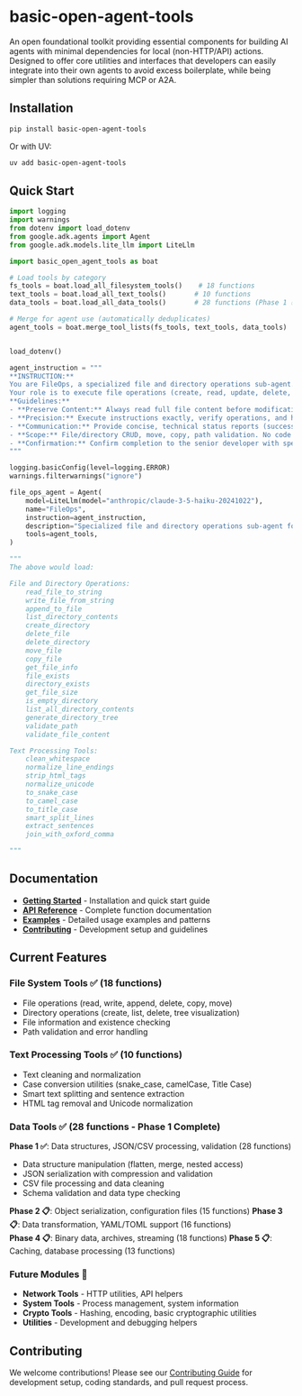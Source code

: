 # basic-open-agent-tools

An open foundational toolkit providing essential components for building AI agents with minimal dependencies for local (non-HTTP/API) actions. Designed to offer core utilities and interfaces that developers can easily integrate into their own agents to avoid excess boilerplate, while being simpler than solutions requiring MCP or A2A.

## Installation

```bash
pip install basic-open-agent-tools
```

Or with UV:
```bash
uv add basic-open-agent-tools
```

## Quick Start

```python
import logging
import warnings
from dotenv import load_dotenv
from google.adk.agents import Agent
from google.adk.models.lite_llm import LiteLlm

import basic_open_agent_tools as boat

# Load tools by category
fs_tools = boat.load_all_filesystem_tools()    # 18 functions
text_tools = boat.load_all_text_tools()       # 10 functions
data_tools = boat.load_all_data_tools()       # 28 functions (Phase 1 ✅)

# Merge for agent use (automatically deduplicates)
agent_tools = boat.merge_tool_lists(fs_tools, text_tools, data_tools)


load_dotenv()

agent_instruction = """
**INSTRUCTION:**
You are FileOps, a specialized file and directory operations sub-agent.
Your role is to execute file operations (create, read, update, delete, move, copy) and directory operations (create, delete) with precision.
**Guidelines:**
- **Preserve Content:** Always read full file content before modifications; retain all original content except targeted changes.
- **Precision:** Execute instructions exactly, verify operations, and handle errors with specific details.
- **Communication:** Provide concise, technical status reports (success/failure, file paths, operation type, content preservation details).
- **Scope:** File/directory CRUD, move, copy, path validation. No code analysis.
- **Confirmation:** Confirm completion to the senior developer with specific details of modifications.
"""

logging.basicConfig(level=logging.ERROR)
warnings.filterwarnings("ignore")

file_ops_agent = Agent(
    model=LiteLlm(model="anthropic/claude-3-5-haiku-20241022"),
    name="FileOps",
    instruction=agent_instruction,
    description="Specialized file and directory operations sub-agent for the Python developer.",
    tools=agent_tools,
)

"""
The above would load:

File and Directory Operations:
    read_file_to_string
    write_file_from_string
    append_to_file
    list_directory_contents
    create_directory
    delete_file
    delete_directory
    move_file
    copy_file
    get_file_info
    file_exists
    directory_exists
    get_file_size
    is_empty_directory
    list_all_directory_contents
    generate_directory_tree
    validate_path
    validate_file_content

Text Processing Tools:
    clean_whitespace
    normalize_line_endings
    strip_html_tags
    normalize_unicode
    to_snake_case
    to_camel_case
    to_title_case
    smart_split_lines
    extract_sentences
    join_with_oxford_comma

"""

```

## Documentation

- **[Getting Started](docs/getting-started.md)** - Installation and quick start guide
- **[API Reference](docs/api-reference.md)** - Complete function documentation
- **[Examples](docs/examples.md)** - Detailed usage examples and patterns
- **[Contributing](docs/contributing.md)** - Development setup and guidelines

## Current Features

### File System Tools ✅ (18 functions)
- File operations (read, write, append, delete, copy, move)
- Directory operations (create, list, delete, tree visualization)
- File information and existence checking
- Path validation and error handling

### Text Processing Tools ✅ (10 functions)
- Text cleaning and normalization
- Case conversion utilities (snake_case, camelCase, Title Case)
- Smart text splitting and sentence extraction
- HTML tag removal and Unicode normalization

### Data Tools ✅ (28 functions - Phase 1 Complete)
**Phase 1 ✅**: Data structures, JSON/CSV processing, validation (28 functions)
- Data structure manipulation (flatten, merge, nested access)
- JSON serialization with compression and validation  
- CSV file processing and data cleaning
- Schema validation and data type checking

**Phase 2 📋**: Object serialization, configuration files (15 functions)
**Phase 3 📋**: Data transformation, YAML/TOML support (16 functions)  
**Phase 4 📋**: Binary data, archives, streaming (18 functions)
**Phase 5 📋**: Caching, database processing (13 functions)

### Future Modules 🚧
- **Network Tools** - HTTP utilities, API helpers
- **System Tools** - Process management, system information  
- **Crypto Tools** - Hashing, encoding, basic cryptographic utilities
- **Utilities** - Development and debugging helpers

## Contributing

We welcome contributions! Please see our [Contributing Guide](docs/contributing.md) for development setup, coding standards, and pull request process.



